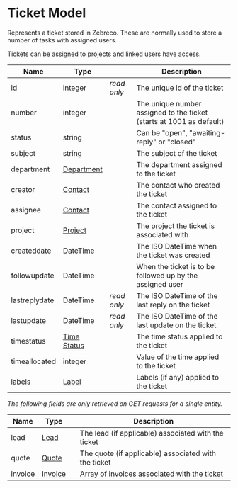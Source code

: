 # Ticket Model

Represents a ticket stored in Zebreco. These are normally used to store a number of tasks with assigned users.

Tickets can be assigned to projects and linked users have access.


| Name          | Type                              |               | Description                                                           |
|---------------|-----------------------------------|---------------|-----------------------------------------------------------------------|
| id            | integer                           | _read only_   | The unique id of the ticket                                           |
| number        | integer                           |               | The unique number assigned to the ticket (starts at 1001 as default)  |
| status        | string                            |               | Can be "open", "awaiting-reply" or "closed"                           |
| subject       | string                            |               | The subject of the ticket                                             |
| department    | [Department](api-department.md)   |               | The department assigned to the ticket                                 |
| creator       | [Contact](api-contact.md)         |               | The contact who created the ticket                                    |
| assignee      | [Contact](api-contact.md)         |               | The contact assigned to the ticket                                    |
| project       | [Project](api-project.md)         |               | The project the ticket is associated with                             |
| createddate   | DateTime                          |               | The ISO DateTime when the ticket was created                          |
| followupdate  | DateTime                          |               | When the ticket is to be followed up by the assigned user             |
| lastreplydate | DateTime                          | _read only_   | The ISO DateTime of the last reply on the ticket                      |
| lastupdate    | DateTime                          | _read only_   | The ISO DateTime of the last update on the ticket                     |
| timestatus    | [Time Status](api-timestatus.md)  |               | The time status applied to the ticket                                 |
| timeallocated | integer                           |               | Value of the time applied to the ticket                               |
| labels        | [Label](api-label.md)             |               | Labels (if any) applied to the ticket                                 |

*The following fields are only retrieved on GET requests for a single entity.*

| Name      | Type                      |               | Description                                           | 
|-----------|---------------------------|---------------|-------------------------------------------------------|
| lead      | [Lead](api-lead.md)       |               | The lead (if applicable) associated with the ticket   |
| quote     | [Quote](api-quote.md)     |               | The quote (if applicable) associated with the ticket  |
| invoice   | [Invoice](api-invoice.md) |               | Array of invoices associated with the ticket          |